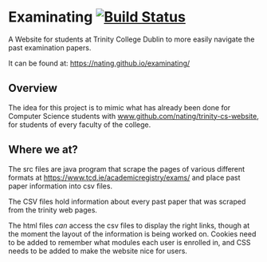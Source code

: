 # Examinating [![Build Status](https://travis-ci.org/nating/examinating.png?branch=master)](https://travis-ci.org/nating/examinating)
A Website for students at Trinity College Dublin to more easily navigate the past examination papers.

It can be found at: https://nating.github.io/examinating/

## Overview
The idea for this project is to mimic what has already been done for Computer Science students with www.github.com/nating/trinity-cs-website, for students of every faculty of the college.  

## Where we at?
The src files are java program that scrape the pages of various different formats at https://www.tcd.ie/academicregistry/exams/ and place past paper information into csv files.

The CSV files hold information about every past paper that was scraped from the trinity web pages.

The html files *can* access the csv files to display the right links, though at the moment the layout of the information is being worked on. Cookies need to be added to remember what modules each user is enrolled in, and CSS needs to be added to make the website nice for users.
